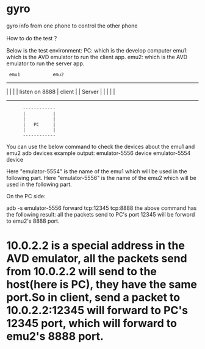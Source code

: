 # gyro
gyro info from one phone to control the other phone



How to do the test？

Below is the test environment:
PC: which is the develop computer
emu1: which is the AVD emulator to run the client app.
emu2: which is the AVD emulator to run the server app.



     emu1            emu2
   ----------     ----------            
   |        |     |        | listen on 8888
   | client |     | Server |
   |        |     |        |
   ----------      --------- 



          ------------
          |          |
          |          |
          |   PC     |
          |          |
          ------------

You can use the below command to check the devices about the emu1 and emu2
adb devices
example output: 
 emulator-5556   device
 emulator-5554   device

 Here "emulator-5554" is the name of the emu1 which will be used in the following part.
 Here "emulator-5556" is the name of the emu2 which will be used in the following part.


On the PC side:

adb -s emulator-5556 forward tcp:12345 tcp:8888
the above command has the following result:
all the packets send to PC's port 12345 will be forword to emu2's 8888 port.


10.0.2.2 is a special address in the AVD emulator, all the packets send from 10.0.2.2
will send to the host(here is PC), they have the same port.So in client, send a packet to 10.0.2.2:12345 will forward to PC's 12345 port, which will forward to emu2's 8888 port.
 =======================

